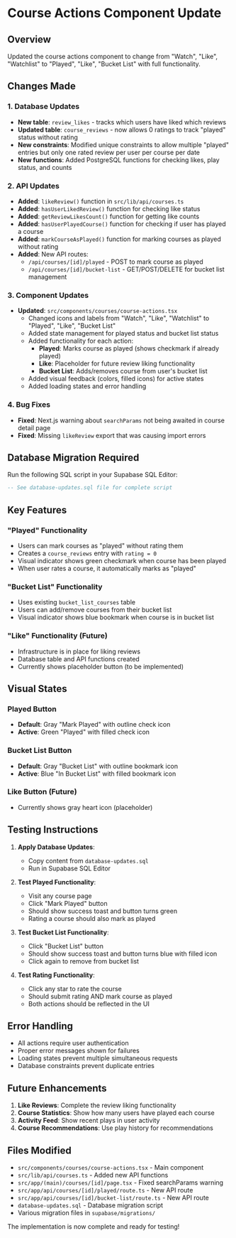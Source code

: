 # Course Actions Component Update

## Overview
Updated the course actions component to change from "Watch", "Like", "Watchlist" to "Played", "Like", "Bucket List" with full functionality.

## Changes Made

### 1. Database Updates
- **New table**: `review_likes` - tracks which users have liked which reviews
- **Updated table**: `course_reviews` - now allows 0 ratings to track "played" status without rating
- **New constraints**: Modified unique constraints to allow multiple "played" entries but only one rated review per user per course per date
- **New functions**: Added PostgreSQL functions for checking likes, play status, and counts

### 2. API Updates
- **Added**: `likeReview()` function in `src/lib/api/courses.ts`
- **Added**: `hasUserLikedReview()` function for checking like status
- **Added**: `getReviewLikesCount()` function for getting like counts
- **Added**: `hasUserPlayedCourse()` function for checking if user has played a course
- **Added**: `markCourseAsPlayed()` function for marking courses as played without rating
- **Added**: New API routes:
  - `/api/courses/[id]/played` - POST to mark course as played
  - `/api/courses/[id]/bucket-list` - GET/POST/DELETE for bucket list management

### 3. Component Updates
- **Updated**: `src/components/courses/course-actions.tsx`
  - Changed icons and labels from "Watch", "Like", "Watchlist" to "Played", "Like", "Bucket List"
  - Added state management for played status and bucket list status
  - Added functionality for each action:
    - **Played**: Marks course as played (shows checkmark if already played)
    - **Like**: Placeholder for future review liking functionality
    - **Bucket List**: Adds/removes course from user's bucket list
  - Added visual feedback (colors, filled icons) for active states
  - Added loading states and error handling

### 4. Bug Fixes
- **Fixed**: Next.js warning about `searchParams` not being awaited in course detail page
- **Fixed**: Missing `likeReview` export that was causing import errors

## Database Migration Required

Run the following SQL script in your Supabase SQL Editor:

```sql
-- See database-updates.sql file for complete script
```

## Key Features

### "Played" Functionality
- Users can mark courses as "played" without rating them
- Creates a `course_reviews` entry with `rating = 0`
- Visual indicator shows green checkmark when course has been played
- When user rates a course, it automatically marks as "played"

### "Bucket List" Functionality  
- Uses existing `bucket_list_courses` table
- Users can add/remove courses from their bucket list
- Visual indicator shows blue bookmark when course is in bucket list

### "Like" Functionality (Future)
- Infrastructure is in place for liking reviews
- Database table and API functions created
- Currently shows placeholder button (to be implemented)

## Visual States

### Played Button
- **Default**: Gray "Mark Played" with outline check icon
- **Active**: Green "Played" with filled check icon

### Bucket List Button  
- **Default**: Gray "Bucket List" with outline bookmark icon
- **Active**: Blue "In Bucket List" with filled bookmark icon

### Like Button (Future)
- Currently shows gray heart icon (placeholder)

## Testing Instructions

1. **Apply Database Updates**:
   - Copy content from `database-updates.sql`
   - Run in Supabase SQL Editor

2. **Test Played Functionality**:
   - Visit any course page
   - Click "Mark Played" button
   - Should show success toast and button turns green
   - Rating a course should also mark as played

3. **Test Bucket List Functionality**:
   - Click "Bucket List" button
   - Should show success toast and button turns blue with filled icon
   - Click again to remove from bucket list

4. **Test Rating Functionality**:
   - Click any star to rate the course
   - Should submit rating AND mark course as played
   - Both actions should be reflected in the UI

## Error Handling

- All actions require user authentication
- Proper error messages shown for failures
- Loading states prevent multiple simultaneous requests
- Database constraints prevent duplicate entries

## Future Enhancements

1. **Like Reviews**: Complete the review liking functionality
2. **Course Statistics**: Show how many users have played each course
3. **Activity Feed**: Show recent plays in user activity
4. **Course Recommendations**: Use play history for recommendations

## Files Modified

- `src/components/courses/course-actions.tsx` - Main component
- `src/lib/api/courses.ts` - Added new API functions
- `src/app/(main)/courses/[id]/page.tsx` - Fixed searchParams warning
- `src/app/api/courses/[id]/played/route.ts` - New API route
- `src/app/api/courses/[id]/bucket-list/route.ts` - New API route
- `database-updates.sql` - Database migration script
- Various migration files in `supabase/migrations/`

The implementation is now complete and ready for testing! 